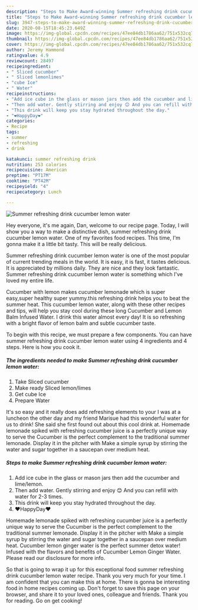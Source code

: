 ```yaml
---
description: "Steps to Make Award-winning Summer refreshing drink cucumber lemon water"
title: "Steps to Make Award-winning Summer refreshing drink cucumber lemon water"
slug: 3947-steps-to-make-award-winning-summer-refreshing-drink-cucumber-lemon-water
date: 2020-08-15T18:45:23.649Z
image: https://img-global.cpcdn.com/recipes/47ee84db1786aa62/751x532cq70/summer-refreshing-drink-cucumber-lemon-water-recipe-main-photo.jpg
thumbnail: https://img-global.cpcdn.com/recipes/47ee84db1786aa62/751x532cq70/summer-refreshing-drink-cucumber-lemon-water-recipe-main-photo.jpg
cover: https://img-global.cpcdn.com/recipes/47ee84db1786aa62/751x532cq70/summer-refreshing-drink-cucumber-lemon-water-recipe-main-photo.jpg
author: Jeremy Hammond
ratingvalue: 4.9
reviewcount: 28497
recipeingredient:
- " Sliced cucumber"
- " Sliced lemonlimes"
- "cube Ice"
- " Water"
recipeinstructions:
- "Add ice cube in the glass or mason jars then add the cucumber and lime/lemon."
- "Then add water. Gently stirring and enjoy 😊 And you can refill with water for 2-3 times."
- "This drink will keep you stay hydrated throughout the day."
- "❤️HappyDay❤️"
categories:
- Recipe
tags:
- summer
- refreshing
- drink

katakunci: summer refreshing drink 
nutrition: 253 calories
recipecuisine: American
preptime: "PT17M"
cooktime: "PT42M"
recipeyield: "4"
recipecategory: Lunch

---
```



![Summer refreshing drink cucumber lemon water](https://img-global.cpcdn.com/recipes/47ee84db1786aa62/751x532cq70/summer-refreshing-drink-cucumber-lemon-water-recipe-main-photo.jpg)

Hey everyone, it's me again, Dan, welcome to our recipe page. Today, I will show you a way to make a distinctive dish, summer refreshing drink cucumber lemon water. One of my favorites food recipes. This time, I'm gonna make it a little bit tasty. This will be really delicious.

Summer refreshing drink cucumber lemon water is one of the most popular of current trending meals in the world. It is easy, it is fast, it tastes delicious. It is appreciated by millions daily. They are nice and they look fantastic. Summer refreshing drink cucumber lemon water is something which I've loved my entire life.

Cucumber with lemon makes cucumber lemonade which is super easy,super healthy super yummy.this refreshing drink helps you to beat the summer heat. This cucumber lemon water, along with these other recipes and tips, will help you stay cool during these long Cucumber and Lemon Balm Infused Water. I drink this water almost every day! It is so refreshing with a bright flavor of lemon balm and subtle cucumber taste.


To begin with this recipe, we must prepare a few components. You can have summer refreshing drink cucumber lemon water using 4 ingredients and 4 steps. Here is how you cook it.

<!--inarticleads1-->

##### The ingredients needed to make Summer refreshing drink cucumber lemon water:

1. Take  Sliced cucumber
1. Make ready  Sliced lemon/limes
1. Get cube Ice
1. Prepare  Water


It&#39;s so easy and it really does add refreshing elements to your I was at a luncheon the other day and my friend Marisue had this wonderful water for us to drink! She said she first found out about this cool drink at. Homemade lemonade spiked with refreshing cucumber juice is a perfectly unique way to serve the Cucumber is the perfect complement to the traditional summer lemonade. Display it in the pitcher with Make a simple syrup by stirring the water and sugar together in a saucepan over medium heat. 

<!--inarticleads2-->

##### Steps to make Summer refreshing drink cucumber lemon water:

1. Add ice cube in the glass or mason jars then add the cucumber and lime/lemon.
1. Then add water. Gently stirring and enjoy 😊 And you can refill with water for 2-3 times.
1. This drink will keep you stay hydrated throughout the day.
1. ❤️HappyDay❤️


Homemade lemonade spiked with refreshing cucumber juice is a perfectly unique way to serve the Cucumber is the perfect complement to the traditional summer lemonade. Display it in the pitcher with Make a simple syrup by stirring the water and sugar together in a saucepan over medium heat. Cucumber lemon ginger water is the perfect summer detox water! Infused with the flavors and benefits of Cucumber Lemon Ginger Water. Please read our disclosure for more info. 

So that is going to wrap it up for this exceptional food summer refreshing drink cucumber lemon water recipe. Thank you very much for your time. I am confident that you can make this at home. There is gonna be interesting food in home recipes coming up. Don't forget to save this page on your browser, and share it to your loved ones, colleague and friends. Thank you for reading. Go on get cooking!

